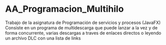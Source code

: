 # AA_Programacion_Multihilo
Trabajo de la asignatura de Programación de servicios y procesos (JavaFX)
Consiste en un programa de multidescarga que puede lanzar a la vez y de forma concurrente, varias descargas
a traves de enlaces directos o leyendo un archivo DLC con una lista de links